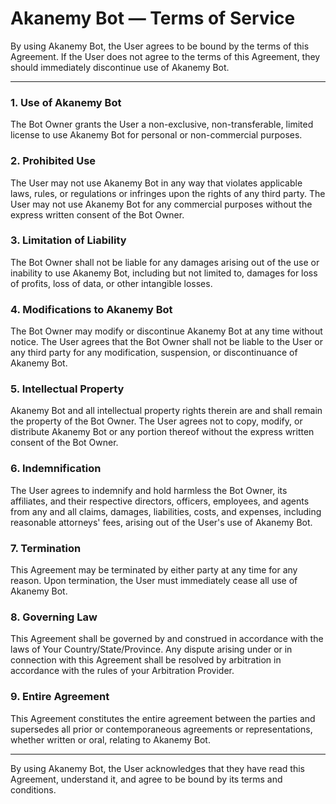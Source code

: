 
# Akanemy Bot — Terms of Service

By using Akanemy Bot, the User agrees to be bound by the terms of this Agreement. If the User does not agree to the terms of this Agreement, they should immediately discontinue use of Akanemy Bot.

---

### 1. Use of Akanemy Bot
The Bot Owner grants the User a non-exclusive, non-transferable, limited license to use Akanemy Bot for personal or non-commercial purposes.

### 2. Prohibited Use
The User may not use Akanemy Bot in any way that violates applicable laws, rules, or regulations or infringes upon the rights of any third party. The User may not use Akanemy Bot for any commercial purposes without the express written consent of the Bot Owner.

### 3. Limitation of Liability
The Bot Owner shall not be liable for any damages arising out of the use or inability to use Akanemy Bot, including but not limited to, damages for loss of profits, loss of data, or other intangible losses.

### 4. Modifications to Akanemy Bot
The Bot Owner may modify or discontinue Akanemy Bot at any time without notice. The User agrees that the Bot Owner shall not be liable to the User or any third party for any modification, suspension, or discontinuance of Akanemy Bot.

### 5. Intellectual Property
Akanemy Bot and all intellectual property rights therein are and shall remain the property of the Bot Owner. The User agrees not to copy, modify, or distribute Akanemy Bot or any portion thereof without the express written consent of the Bot Owner.

### 6. Indemnification
The User agrees to indemnify and hold harmless the Bot Owner, its affiliates, and their respective directors, officers, employees, and agents from any and all claims, damages, liabilities, costs, and expenses, including reasonable attorneys' fees, arising out of the User's use of Akanemy Bot.

### 7. Termination
This Agreement may be terminated by either party at any time for any reason. Upon termination, the User must immediately cease all use of Akanemy Bot.

### 8. Governing Law
This Agreement shall be governed by and construed in accordance with the laws of Your Country/State/Province. Any dispute arising under or in connection with this Agreement shall be resolved by arbitration in accordance with the rules of your Arbitration Provider.

### 9. Entire Agreement
This Agreement constitutes the entire agreement between the parties and supersedes all prior or contemporaneous agreements or representations, whether written or oral, relating to Akanemy Bot.

---

By using Akanemy Bot, the User acknowledges that they have read this Agreement, understand it, and agree to be bound by its terms and conditions.

